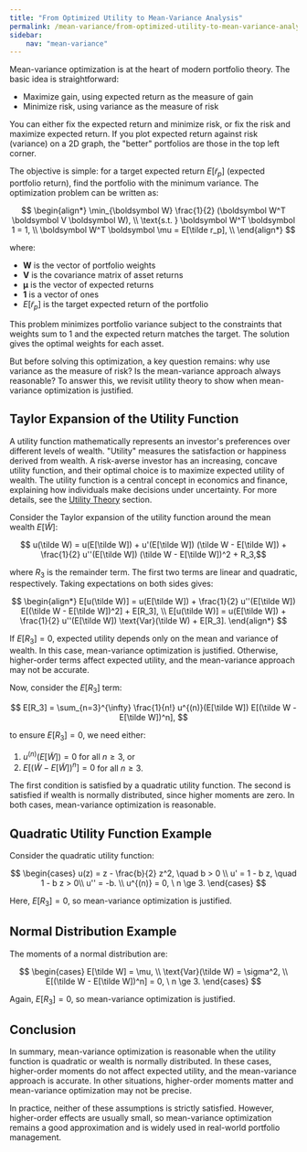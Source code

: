 ```yaml
---
title: "From Optimized Utility to Mean-Variance Analysis"
permalink: /mean-variance/from-optimized-utility-to-mean-variance-analysis/
sidebar:
    nav: "mean-variance"
---
```


Mean-variance optimization is at the heart of modern portfolio theory. The basic idea is straightforward:

- Maximize gain, using expected return as the measure of gain
- Minimize risk, using variance as the measure of risk

You can either fix the expected return and minimize risk, or fix the risk and maximize expected return. If you plot expected return against risk (variance) on a 2D graph, the "better" portfolios are those in the top left corner.

The objective is simple: for a target expected return $E[\tilde r_p]$ (expected portfolio return), find the portfolio with the minimum variance. The optimization problem can be written as:

$$
\begin{align*}
\min_{\boldsymbol W}  \frac{1}{2} (\boldsymbol W^T \boldsymbol V \boldsymbol W), \\
\text{s.t. } \boldsymbol W^T \boldsymbol 1 = 1, \\
\boldsymbol W^T \boldsymbol \mu = E[\tilde r_p], \\
\end{align*}
$$

where:

- $\boldsymbol W$ is the vector of portfolio weights
- $\boldsymbol V$ is the covariance matrix of asset returns
- $\boldsymbol \mu$ is the vector of expected returns
- $\boldsymbol 1$ is a vector of ones
- $E[\tilde r_p]$ is the target expected return of the portfolio

This problem minimizes portfolio variance subject to the constraints that weights sum to 1 and the expected return matches the target. The solution gives the optimal weights for each asset.

But before solving this optimization, a key question remains: why use variance as the measure of risk? Is the mean-variance approach always reasonable? To answer this, we revisit utility theory to show when mean-variance optimization is justified.

## Taylor Expansion of the Utility Function

A utility function mathematically represents an investor's preferences over different levels of wealth. "Utility" measures the satisfaction or happiness derived from wealth. A risk-averse investor has an increasing, concave utility function, and their optimal choice is to maximize expected utility of wealth. The utility function is a central concept in economics and finance, explaining how individuals make decisions under uncertainty. For more details, see the [Utility Theory](https://bagelquant.com/quant-models/utility-theory/) section.

Consider the Taylor expansion of the utility function around the mean wealth $E[\tilde W]$:

$$
u(\tilde W) = u(E[\tilde W]) + u'(E[\tilde W]) (\tilde W - E[\tilde W]) + \frac{1}{2} u''(E[\tilde W]) (\tilde W - E[\tilde W])^2 + R_3,$$

where $R_3$ is the remainder term. The first two terms are linear and quadratic, respectively. Taking expectations on both sides gives:

$$
\begin{align*}
E[u(\tilde W)] = u(E[\tilde W]) + \frac{1}{2} u''(E[\tilde W]) E[(\tilde W - E[\tilde W])^2] + E[R_3], \\
E[u(\tilde W)] = u(E[\tilde W]) + \frac{1}{2} u''(E[\tilde W]) \text{Var}(\tilde W) + E[R_3].
\end{align*}
$$

If $E[R_3] = 0$, expected utility depends only on the mean and variance of wealth. In this case, mean-variance optimization is justified. Otherwise, higher-order terms affect expected utility, and the mean-variance approach may not be accurate.

Now, consider the $E[R_3]$ term:

$$
E[R_3] = \sum_{n=3}^{\infty} \frac{1}{n!} u^{(n)}(E[\tilde W]) E[(\tilde W - E[\tilde W])^n],
$$

to ensure $E[R_3] = 0$, we need either:

1. $u^{(n)}(E[\tilde W]) = 0$ for all $n \ge 3$, or
2. $E[(\tilde W - E[\tilde W])^n] = 0$ for all $n \ge 3$.

The first condition is satisfied by a quadratic utility function. The second is satisfied if wealth is normally distributed, since higher moments are zero. In both cases, mean-variance optimization is reasonable.

## Quadratic Utility Function Example

Consider the quadratic utility function:

$$
\begin{cases}
u(z) = z - \frac{b}{2} z^2, \quad b > 0 \\
u' = 1 - b z, \quad 1 - b z > 0\\
u'' = -b. \\
u^{(n)} = 0, \ n \ge 3.
\end{cases}
$$

Here, $E[R_3] = 0$, so mean-variance optimization is justified.

## Normal Distribution Example

The moments of a normal distribution are:

$$
\begin{cases}
E[\tilde W] = \mu, \\
\text{Var}(\tilde W) = \sigma^2, \\
E[(\tilde W - E[\tilde W])^n] = 0, \ n \ge 3.
\end{cases}
$$

Again, $E[R_3] = 0$, so mean-variance optimization is justified.

## Conclusion

In summary, mean-variance optimization is reasonable when the utility function is quadratic or wealth is normally distributed. In these cases, higher-order moments do not affect expected utility, and the mean-variance approach is accurate. In other situations, higher-order moments matter and mean-variance optimization may not be precise.

In practice, neither of these assumptions is strictly satisfied. However, higher-order effects are usually small, so mean-variance optimization remains a good approximation and is widely used in real-world portfolio management.

